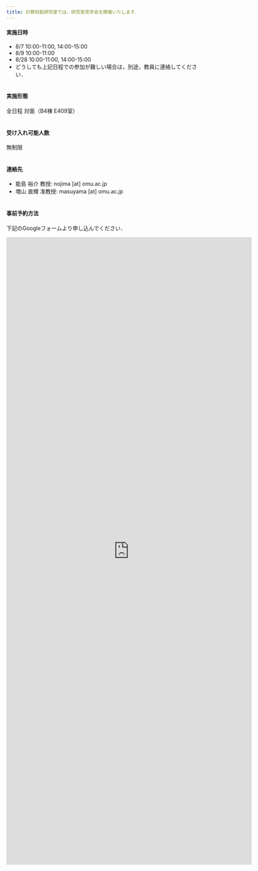 ```yaml
---
title: 計算知能研究室では，研究室見学会を開催いたします．
---
```


#### 実施日時
- 8/7   10:00-11:00, 14:00-15:00
- 8/9   10:00-11:00
- 8/28 10:00-11:00, 14:00-15:00
- どうしても上記日程での参加が難しい場合は，別途，教員に連絡してください．
<br><br>

#### 実施形態
全日程 対面（B4棟 E409室）
<br><br>

#### 受け入れ可能人数 
無制限
<br><br>

#### 連絡先
- 能島 裕介 教授: nojima [at] omu.ac.jp
- 増山 直輝 准教授: masuyama [at] omu.ac.jp
<br><br>

#### 事前予約方法
下記のGoogleフォームより申し込んでください．
<iframe src="https://forms.gle/owE81h9ws2Un8szs6" width="640" height="1637" frameborder="0" marginheight="0" marginwidth="0">読み込んでいます…</iframe>


